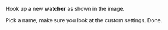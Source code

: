 Hook up a new **watcher** as shown in the image.

Pick a name, make sure you look at the custom settings. Done.
